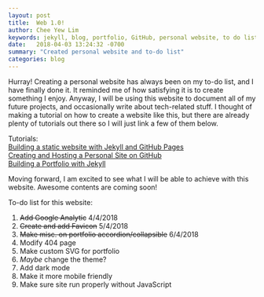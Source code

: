 ```yaml
---
layout: post
title:  Web 1.0!
author: Chee Yew Lim
keywords: jekyll, blog, portfolio, GitHub, personal website, to do list, tutorial
date:   2018-04-03 13:24:32 -0700
summary: "Created personal website and to-do list"
categories: blog
---
```


Hurray! Creating a personal website has always been on my to-do list, and I have finally done it. It reminded me of how satisfying it is to create something I enjoy.
Anyway, I will be using this website to document all of my future projects, and occasionally write about tech-related stuff.
I thought of making a tutorial on how to create a website like this, but there are already plenty of tutorials out there so I will just link a few of them below.
 
Tutorials:  
[Building a static website with Jekyll and GitHub Pages][tutorial-3]  
[Creating and Hosting a Personal Site on GitHub][tutorial-1]  
[Building a Portfolio with Jekyll][tutorial-2]  


Moving forward, I am excited to see what I will be able to achieve with this website. Awesome contents are coming soon!  

To-do list for this website:

1. ~~Add Google Analytic~~    4/4/2018
2. ~~Create and add Favicon~~    5/4/2018
3. ~~Make misc. on portfolio accordion/collapsible~~    6/4/2018
4. Modify 404 page
5. Make custom SVG for portfolio
6. *Maybe* change the theme?
7. Add dark mode
8. Make it more mobile friendly
9. Make sure site run properly without JavaScript


[tutorial-1]:		http://jmcglone.com/guides/github-pages/
[tutorial-2]:		https://kevineger.github.io/2017/09/15/building-a-portfolio-with-jekyll.html
[tutorial-3]:		https://programminghistorian.org/lessons/building-static-sites-with-jekyll-github-pages#setting-up-jekyll-



